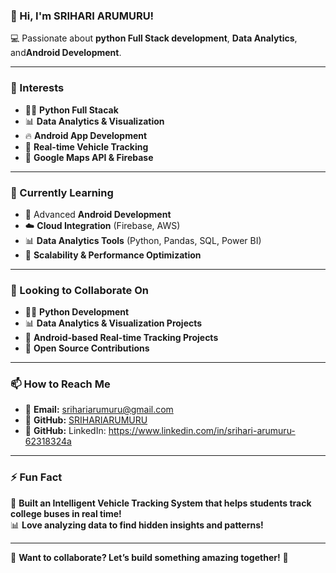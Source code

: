 ### **🚀 Hi, I'm SRIHARI ARUMURU!**  
💻 Passionate about **python Full Stack development**, **Data Analytics**, and**Android Development**.  

---

### **👀 Interests**
- 🧑‍💻 **Python Full Stacak**
- 📊 **Data Analytics & Visualization**
- 🔥 **Android App Development**
- 📡 **Real-time Vehicle Tracking**
- 📍 **Google Maps API & Firebase**

---

### **🌱 Currently Learning**
- 📲 Advanced **Android Development**
- ☁️ **Cloud Integration** (Firebase, AWS)
- 📊 **Data Analytics Tools** (Python, Pandas, SQL, Power BI)
- 🚀 **Scalability & Performance Optimization**

---

### **💞 Looking to Collaborate On**
- 🧑‍💻 **Python Development**
- 📊 **Data Analytics & Visualization Projects**
- 📌 **Android-based Real-time Tracking Projects**
- 🤝 **Open Source Contributions**

---

### **📫 How to Reach Me**
- 📨 **Email:** srihariarumuru@gmail.com  
- 🔗 **GitHub:** [SRIHARIARUMURU](https://github.com/SRIHARIARUMURU)  
- 🔗 **GitHub:** LinkedIn: https://www.linkedin.com/in/srihari-arumuru-62318324a                             
---

### **⚡ Fun Fact**
🚗 **Built an Intelligent Vehicle Tracking System that helps students track college buses in real time!**  
📊 **Love analyzing data to find hidden insights and patterns!**  

---

📌 **Want to collaborate? Let’s build something amazing together!** 🚀  



<!---
SRIHARIARUMURU/SRIHARIARUMURU is a ✨ special ✨ repository because its `README.md` (this file) appears on your GitHub profile.
You can click the Preview link to take a look at your changes.
--->
